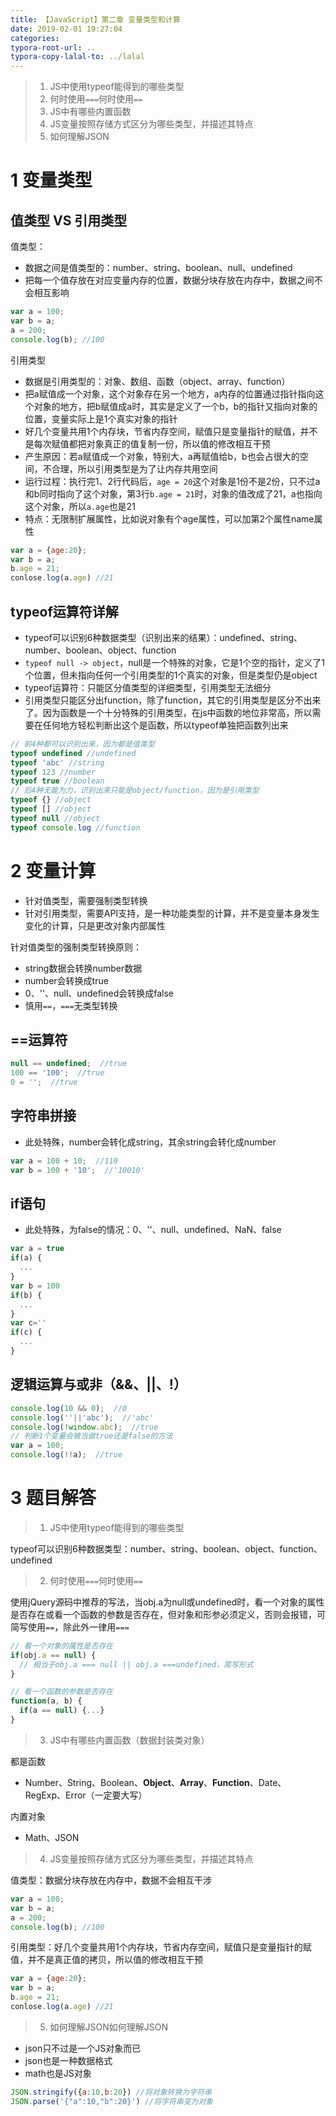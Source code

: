 ```yaml
---
title: 【JavaScript】第二章 变量类型和计算
date: 2019-02-01 19:27:04
categories:
typora-root-url: ..
typora-copy-lalal-to: ../lalal
---
```


> 1. JS中使用typeof能得到的哪些类型
> 1. 何时使用`===`何时使用`==`
> 1. JS中有哪些内置函数
> 1. JS变量按照存储方式区分为哪些类型，并描述其特点
> 1. 如何理解JSON

# 1 变量类型
## 值类型 VS 引用类型
值类型：
- 数据之间是值类型的：number、string、boolean、null、undefined
- 把每一个值存放在对应变量内存的位置，数据分块存放在内存中，数据之间不会相互影响

```js
var a = 100;
var b = a;
a = 200;
console.log(b); //100
```
引用类型
- 数据是引用类型的：对象、数组、函数（object、array、function）
- 把a赋值成一个对象，这个对象存在另一个地方，a内存的位置通过指针指向这个对象的地方，把b赋值成a时，其实是定义了一个b，b的指针又指向对象的位置，变量实际上是1个真实对象的指针
- 好几个变量共用1个内存块，节省内存空间，赋值只是变量指针的赋值，并不是每次赋值都把对象真正的值复制一份，所以值的修改相互干预
- 产生原因：若a赋值成一个对象，特别大，a再赋值给b，b也会占很大的空间，不合理，所以引用类型是为了让内存共用空间
- 运行过程：执行完1、2行代码后，`age = 20`这个对象是1份不是2份，只不过a和b同时指向了这个对象，第3行`b.age = 21`时，对象的值改成了21，a也指向这个对象，所以`a.age`也是21
- 特点：无限制扩展属性，比如说对象有个age属性，可以加第2个属性name属性
```js
var a = {age:20};
var b = a;
b.age = 21;
conlose.log(a.age) //21
```
## typeof运算符详解
- typeof可以识别6种数据类型（识别出来的结果）：undefined、string、number、boolean、object、function
- `typeof null -> object`，null是一个特殊的对象，它是1个空的指针，定义了1个位置，但未指向任何一个引用类型的1个真实的对象，但是类型仍是object
- typeof运算符：只能区分值类型的详细类型，引用类型无法细分
- 引用类型只能区分出function，除了function，其它的引用类型是区分不出来了。因为函数是一个十分特殊的引用类型，在js中函数的地位非常高，所以需要在任何地方轻松判断出这个是函数，所以typeof单独把函数列出来
```js
// 前4种都可以识别出来，因为都是值类型
typeof undefined //undefined
typeof 'abc' //string
typeof 123 //number
typeof true //boolean
// 后4种无能为力，识别出来只能是object/function，因为是引用类型
typeof {} //object
typeof [] //object
typeof null //object
typeof console.log //function
```
# 2 变量计算
- 针对值类型，需要强制类型转换
- 针对引用类型，需要API支持，是一种功能类型的计算，并不是变量本身发生变化的计算，只是更改对象内部属性

针对值类型的强制类型转换原则：
- string数据会转换number数据
- number会转换成true
- 0、''、null、undefined会转换成false
- 慎用`==`，`===`无类型转换
## ==运算符
```js
null == undefined;  //true
100 == '100';  //true
0 = '';  //true
```
## 字符串拼接
- 此处特殊，number会转化成string，其余string会转化成number
```js
var a = 100 + 10;  //110
var b = 100 + '10';  //'10010'
```
## if语句
- 此处特殊，为false的情况：0、''、null、undefined、NaN、false
```js
var a = true
if(a) {
  ...
}
var b = 100
if(b) {
  ...
}
var c=''
if(c) {
  ...
}
```
## 逻辑运算与或非（&&、||、!）
```js
console.log(10 && 0);  //0
console.log(''||'abc');  //'abc'
console.log(!window.abc);  //true
// 判断1个变量会被当做true还是false的方法
var a = 100;
console.log(!!a);  //true
```
# 3 题目解答
> 1. JS中使用typeof能得到的哪些类型

typeof可以识别6种数据类型：number、string、boolean、object、function、undefined

> 2. 何时使用`===`何时使用`==`

使用jQuery源码中推荐的写法，当obj.a为null或undefined时，看一个对象的属性是否存在或看一个函数的参数是否存在，但对象和形参必须定义，否则会报错，可简写使用`==`，除此外一律用`===`
```js
// 看一个对象的属性是否存在
if(obj.a == null) {
  // 相当于obj.a === null || obj.a ===undefined，简写形式
}

// 看一个函数的参数是否存在
function(a, b) {
  if(a == null) {...}
}
```

> 3. JS中有哪些内置函数（数据封装类对象）

都是函数
- Number、String、Boolean、**Object**、**Array**、**Function**、Date、RegExp、Error（一定要大写）

内置对象
- Math、JSON
> 4. JS变量按照存储方式区分为哪些类型，并描述其特点

值类型：数据分块存放在内存中，数据不会相互干涉
```js
var a = 100;
var b = a;
a = 200;
console.log(b); //100
```
引用类型：好几个变量共用1个内存块，节省内存空间，赋值只是变量指针的赋值，并不是真正值的拷贝，所以值的修改相互干预
```js
var a = {age:20};
var b = a;
b.age = 21;
conlose.log(a.age) //21
```

> 5. 如何理解JSON如何理解JSON

- json只不过是一个JS对象而已
- json也是一种数据格式
- math也是JS对象
```js
JSON.stringify({a:10,b:20}) //将对象转换为字符串
JSON.parse('{"a":10,"b":20}') //将字符串变为对象
```

